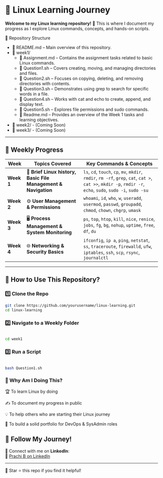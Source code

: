 # 🚀 Linux Learning Journey  

**Welcome to my Linux learning repository!** 🐧 This is where I document my progress as I explore Linux commands, concepts, and hands-on scripts.  

📂 Repository Structure

- 📜 README.md – Main overview of this repository.
- 📂 week1/
  - 📜 Assignment.md – Contains the assignment tasks related to basic Linux commands.
  - 📜 Question1.sh – Covers creating, moving, and managing directories and files.
  - 📜 Question2.sh – Focuses on copying, deleting, and removing directories with contents.
  - 📜 Question3.sh – Demonstrates using grep to search for specific words in a file.
  - 📜 Question4.sh – Works with cat and echo to create, append, and display text.
  - 📜 Question5.sh – Explores file permissions and sudo commands.
  - 📜 Readme.md – Provides an overview of the Week 1 tasks and learning objectives.
- 📂 week2/ - (Coming Soon)
- 📂 week3/ - (Coming Soon)



---

## 📅 Weekly Progress  

| **Week**  | **Topics Covered** | **Key Commands & Concepts** |
|-----------|-------------------|------------------------------|
| **Week 1** | 📂 **Brief Linux history,  Basic File Management & Navigation** | `ls`, `cd`, `touch`, `cp`, `mv`, `mkdir`, `rmdir`, `rm -rf`, `grep`, `cat`, `cat >`, `cat >>`, `mkdir -p`, `rmdir -r`, `echo`, `sudo`, `sudo -i`, `sudo -su` |
| **Week 2** | ⚙️ **User Management & Permissions** | `whoami`, `id`, `who`, `w`, `useradd`, `usermod`, `passwd`, `groupadd`, `chmod`, `chown`, `chgrp`, `umask` |
| **Week 3** | 🖥️ **Process Management & System Monitoring** | `ps`, `top`, `htop`, `kill`, `nice`, `renice`, `jobs`, `fg`, `bg`, `nohup`, `uptime`, `free`, `df`, `du` |
| **Week 4** | 🌐 **Networking & Security Basics** | `ifconfig`, `ip a`, `ping`, `netstat`, `ss`, `traceroute`, `firewalld`, `ufw`, `iptables`, `ssh`, `scp`, `rsync`, `journalctl` |
---

## 🔹 How to Use This Repository?  

### 1️⃣ Clone the Repo  
```bash
git clone https://github.com/yourusername/linux-learning.git
cd linux-learning
```
### 2️⃣ Navigate to a Weekly Folder
```bash

cd week1
```
### 3️⃣ Run a Script
```bash

bash Question1.sh
```



### 📢 Why Am I Doing This?

🏆 To learn Linux by doing

✍️ To document my progress in public

💡 To help others who are starting their Linux journey

🎯 To build a solid portfolio for DevOps & SysAdmin roles


## 📢 Follow My Journey!  

📌 Connect with me on **LinkedIn**:  
🔗 [Prachi B on LinkedIn](https://www.linkedin.com/in/prachi-b-500aa420b)  

---

🔹 Star ⭐ this repo if you find it helpful!

